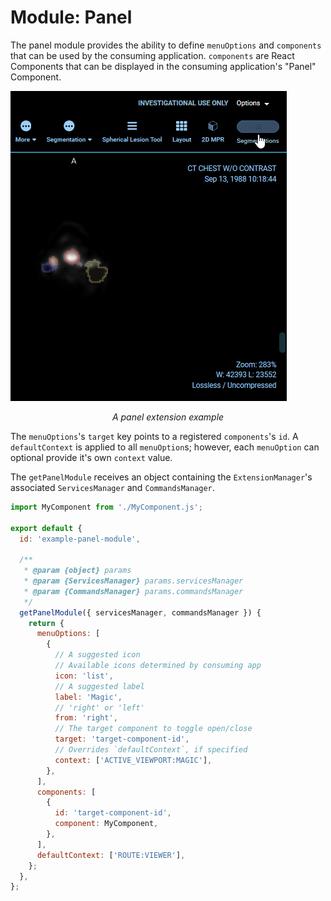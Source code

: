 # Module: Panel

The panel module provides the ability to define `menuOptions` and `components`
that can be used by the consuming application. `components` are React Components
that can be displayed in the consuming application's "Panel" Component.

![Panel Extension](../../assets/img/extensions-panel.gif)

<center><i>A panel extension example</i></center>

The `menuOptions`'s `target` key points to a registered `components`'s `id`. A
`defaultContext` is applied to all `menuOption`s; however, each `menuOption` can
optional provide it's own `context` value.

The `getPanelModule` receives an object containing the `ExtensionManager`'s
associated `ServicesManager` and `CommandsManager`.

```js
import MyComponent from './MyComponent.js';

export default {
  id: 'example-panel-module',

  /**
   * @param {object} params
   * @param {ServicesManager} params.servicesManager
   * @param {CommandsManager} params.commandsManager
   */
  getPanelModule({ servicesManager, commandsManager }) {
    return {
      menuOptions: [
        {
          // A suggested icon
          // Available icons determined by consuming app
          icon: 'list',
          // A suggested label
          label: 'Magic',
          // 'right' or 'left'
          from: 'right',
          // The target component to toggle open/close
          target: 'target-component-id',
          // Overrides `defaultContext`, if specified
          context: ['ACTIVE_VIEWPORT:MAGIC'],
        },
      ],
      components: [
        {
          id: 'target-component-id',
          component: MyComponent,
        },
      ],
      defaultContext: ['ROUTE:VIEWER'],
    };
  },
};
```
